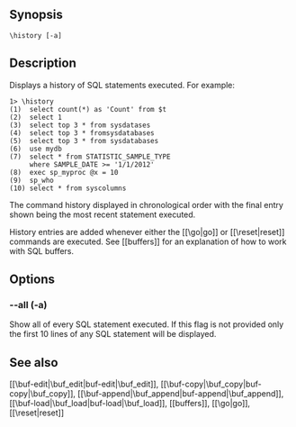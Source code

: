 ## Synopsis

`\history [-a]`
              
## Description

Displays a history of SQL statements executed. For example:

    1> \history
    (1)  select count(*) as 'Count' from $t
    (2)  select 1
    (3)  select top 3 * from sysdatases
    (4)  select top 3 * fromsysdatabases
    (5)  select top 3 * from sysdatabases
    (6)  use mydb
    (7)  select * from STATISTIC_SAMPLE_TYPE
         where SAMPLE_DATE >= '1/1/2012'
    (8)  exec sp_myproc @x = 10
    (9)  sp_who
    (10) select * from syscolumns

The command history displayed in chronological order with the
final entry shown being the most recent statement executed.

History entries are added whenever either the [[\go|go]] or [[\reset|reset]]
commands are executed. See [[buffers]] for an explanation of how
to work with SQL buffers.
           
## Options

### --all (-a)

  Show all of every SQL statement executed. If this flag is not
  provided only the first 10 lines of any SQL statement will be
  displayed.

## See also

[[\buf-edit|\buf_edit|buf-edit|\buf_edit]], [[\buf-copy|\buf_copy|buf-copy|\buf_copy]], [[\buf-append|\buf_append|buf-append|\buf_append]], 
[[\buf-load|\buf_load|buf-load|\buf_load]], [[buffers]], [[\go|go]], [[\reset|reset]]
